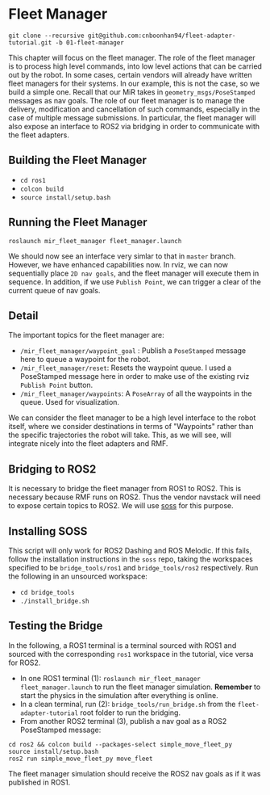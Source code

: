 # Fleet Manager
`git clone --recursive git@github.com:cnboonhan94/fleet-adapter-tutorial.git -b 01-fleet-manager`

This chapter will focus on the fleet manager. The role of the fleet manager is to process high level commands, into low level actions that can be carried out by the robot. In some cases, certain vendors will already have written fleet managers for their systems. In our example, this is not the case, so we build a simple one. Recall that our MiR takes in `geometry_msgs/PoseStamped` messages as nav goals. The role of our fleet manager is to manage the delivery, modification and cancellation of such commands, especially in the case of multiple message submissions. In particular, the fleet manager will also expose an interface to ROS2 via bridging in order to communicate with the fleet adapters.

## Building the Fleet Manager
* `cd ros1`
* `colcon build`
* `source install/setup.bash`

## Running the Fleet Manager
`roslaunch mir_fleet_manager fleet_manager.launch`

We should now see an interface very simlar to that in `master` branch. However, we have enhanced capabilities now. In rviz, we can now sequentially place `2D nav goals`, and the fleet manager will execute them in sequence. In addition, if we use `Publish Point`, we can trigger a clear of the current queue of nav goals. 

## Detail
The important topics for the fleet manager are:
* `/mir_fleet_manager/waypoint_goal` : Publish a `PoseStamped` message here to queue a waypoint for the robot.
* `/mir_fleet_manager/reset`: Resets the waypoint queue. I used a PoseStamped message here in order to make use of the existing rviz `Publish Point` button.
* `/mir_fleet_manager/waypoints`: A `PoseArray` of all the waypoints in the queue. Used for visualization.

We can consider the fleet manager to be a high level interface to the robot itself, where we consider destinations in terms of "Waypoints" rather than the specific trajectories the robot will take. This, as we will see, will integrate nicely into the fleet adapters and RMF.

## Bridging to ROS2
It is necessary to bridge the fleet manager from ROS1 to ROS2. This is necessary because RMF runs on ROS2. Thus the vendor navstack will need to expose certain topics to ROS2. We will use [soss](https://github.com/osrf/soss) for this purpose. 

## Installing SOSS
This script will only work for ROS2 Dashing and ROS Melodic. If this fails, follow the installation instructions in the `soss` repo, taking the workspaces specified to be `bridge_tools/ros1` and `bridge_tools/ros2` respectively. Run the following in an unsourced workspace:
* `cd bridge_tools`
* `./install_bridge.sh`

## Testing the Bridge
In the following, a ROS1 terminal is a terminal sourced with ROS1 and sourced with the corresponding `ros1` workspace in the tutorial, vice versa for ROS2.

* In one ROS1 terminal (1): `roslaunch mir_fleet_manager fleet_manager.launch` to run the fleet manager simulation. **Remember** to start the physics in the simulation after everything is online.
* In a clean terminal, run (2): `bridge_tools/run_bridge.sh` from the `fleet-adapter-tutorial` root folder to run the bridging.
* From another ROS2 terminal (3), publish a nav goal as a ROS2 PoseStamped message:
```
cd ros2 && colcon build --packages-select simple_move_fleet_py
source install/setup.bash
ros2 run simple_move_fleet_py move_fleet
```

The fleet manager simulation should receive the ROS2 nav goals as if it was published in ROS1. 